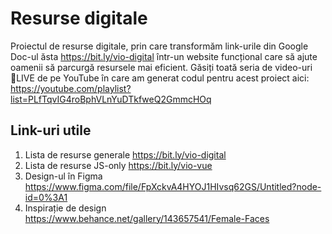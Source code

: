 # Resurse digitale
Proiectul de resurse digitale, prin care transformăm link-urile din Google Doc-ul ăsta https://bit.ly/vio-digital într-un website funcțional care să ajute oamenii să parcurgă resursele mai eficient. Găsiți toată seria de video-uri 🔴LIVE de pe YouTube în care am generat codul pentru acest proiect aici: https://youtube.com/playlist?list=PLfTqvIG4roBphVLnYuDTkfweQ2GmmcHOq

## Link-uri utile
1. Lista de resurse generale https://bit.ly/vio-digital
2. Lista de resurse JS-only https://bit.ly/vio-vue
3. Design-ul în Figma https://www.figma.com/file/FpXckvA4HYOJ1HIvsq62GS/Untitled?node-id=0%3A1
4. Inspirație de design https://www.behance.net/gallery/143657541/Female-Faces
